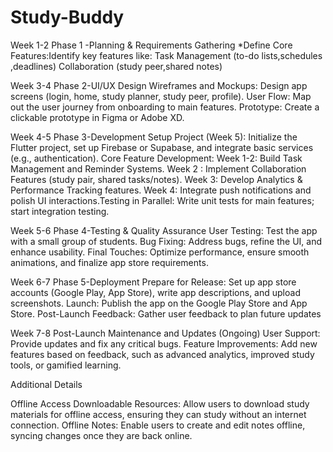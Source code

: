 # Study-Buddy
Week 1-2
Phase 1 -Planning & Requirements Gathering 
*Define Core Features:Identify key features like:
Task Management (to-do lists,schedules ,deadlines)
Collaboration (study peer,shared notes)

Week 3-4
Phase 2-UI/UX Design
Wireframes and Mockups: Design app screens (login, home, study planner, study peer, profile).
User Flow: Map out the user journey from onboarding to main features.
Prototype: Create a clickable prototype in Figma or Adobe XD.

Week 4-5
Phase 3-Development
Setup Project (Week 5): Initialize the Flutter project, set up Firebase or Supabase, and integrate basic services (e.g., authentication).
Core Feature Development:
Week 1-2: Build Task Management and Reminder Systems.
Week 2 : Implement Collaboration Features (study pair, shared tasks/notes).
Week 3: Develop Analytics & Performance Tracking features.
Week 4: Integrate push notifications and polish UI interactions.Testing in Parallel: Write unit tests for main features; start integration testing.

Week 5-6
Phase 4-Testing & Quality Assurance 
User Testing: Test the app with a small group of students.
Bug Fixing: Address bugs, refine the UI, and enhance usability.
Final Touches: Optimize performance, ensure smooth animations, and finalize app store requirements.

Week 6-7
Phase 5-Deployment 
Prepare for Release: Set up app store accounts (Google Play, App Store), write app descriptions, and upload screenshots.
Launch: Publish the app on the Google Play Store and App Store.
Post-Launch Feedback: Gather user feedback to plan future updates

Week 7-8
Post-Launch Maintenance and Updates (Ongoing)
User Support: Provide updates and fix any critical bugs.
Feature Improvements: Add new features based on feedback, such as advanced analytics, improved study tools, or gamified learning.

Additional Details

Offline Access
Downloadable Resources: Allow users to download study materials for offline access, ensuring they can study without an internet connection.
Offline Notes: Enable users to create and edit notes offline, syncing changes once they are back online.






